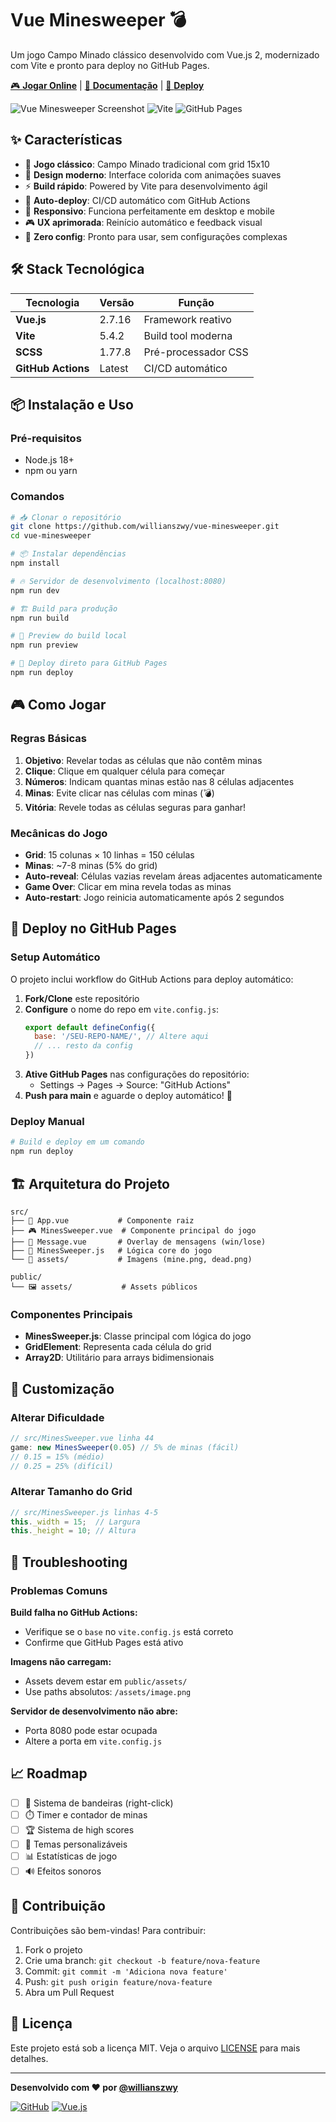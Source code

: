 # Vue Minesweeper 💣

Um jogo Campo Minado clássico desenvolvido com Vue.js 2, modernizado com Vite e pronto para deploy no GitHub Pages.

[🎮 **Jogar Online**](https://willianszwy.github.io/vue-minesweeper/) | [📖 **Documentação**](#-como-jogar) | [🚀 **Deploy**](#-deploy-no-github-pages)

![Vue Minesweeper Screenshot](https://img.shields.io/badge/Vue.js-2.7-4FC08D?style=for-the-badge&logo=vue.js&logoColor=white)
![Vite](https://img.shields.io/badge/Vite-5.4-646CFF?style=for-the-badge&logo=vite&logoColor=white)
![GitHub Pages](https://img.shields.io/badge/GitHub%20Pages-Deployed-green?style=for-the-badge&logo=github&logoColor=white)

## ✨ Características

- 🎯 **Jogo clássico**: Campo Minado tradicional com grid 15x10
- 🎨 **Design moderno**: Interface colorida com animações suaves
- ⚡ **Build rápido**: Powered by Vite para desenvolvimento ágil
- 🚀 **Auto-deploy**: CI/CD automático com GitHub Actions
- 📱 **Responsivo**: Funciona perfeitamente em desktop e mobile
- 🎮 **UX aprimorada**: Reinício automático e feedback visual
- 💾 **Zero config**: Pronto para usar, sem configurações complexas

## 🛠 Stack Tecnológica

| Tecnologia | Versão | Função |
|------------|---------|---------|
| **Vue.js** | 2.7.16 | Framework reativo |
| **Vite** | 5.4.2 | Build tool moderna |
| **SCSS** | 1.77.8 | Pré-processador CSS |
| **GitHub Actions** | Latest | CI/CD automático |

## 📦 Instalação e Uso

### Pré-requisitos
- Node.js 18+ 
- npm ou yarn

### Comandos

```bash
# 📥 Clonar o repositório
git clone https://github.com/willianszwy/vue-minesweeper.git
cd vue-minesweeper

# 📦 Instalar dependências
npm install

# 🔥 Servidor de desenvolvimento (localhost:8080)
npm run dev

# 🏗️ Build para produção
npm run build

# 👀 Preview do build local
npm run preview

# 🚀 Deploy direto para GitHub Pages
npm run deploy
```

## 🎮 Como Jogar

### Regras Básicas
1. **Objetivo**: Revelar todas as células que não contêm minas
2. **Clique**: Clique em qualquer célula para começar
3. **Números**: Indicam quantas minas estão nas 8 células adjacentes
4. **Minas**: Evite clicar nas células com minas (💣)
5. **Vitória**: Revele todas as células seguras para ganhar!

### Mecânicas do Jogo
- **Grid**: 15 colunas × 10 linhas = 150 células
- **Minas**: ~7-8 minas (5% do grid)
- **Auto-reveal**: Células vazias revelam áreas adjacentes automaticamente
- **Game Over**: Clicar em mina revela todas as minas
- **Auto-restart**: Jogo reinicia automaticamente após 2 segundos

## 🚀 Deploy no GitHub Pages

### Setup Automático
O projeto inclui workflow do GitHub Actions para deploy automático:

1. **Fork/Clone** este repositório
2. **Configure** o nome do repo em `vite.config.js`:
   ```js
   export default defineConfig({
     base: '/SEU-REPO-NAME/', // Altere aqui
     // ... resto da config
   })
   ```
3. **Ative GitHub Pages** nas configurações do repositório:
   - Settings → Pages → Source: "GitHub Actions"
4. **Push para main** e aguarde o deploy automático! 🎉

### Deploy Manual
```bash
# Build e deploy em um comando
npm run deploy
```

## 🏗️ Arquitetura do Projeto

```
src/
├── 📄 App.vue           # Componente raiz
├── 🎮 MinesSweeper.vue  # Componente principal do jogo
├── 💬 Message.vue       # Overlay de mensagens (win/lose)
├── 🧠 MinesSweeper.js   # Lógica core do jogo
└── 📸 assets/           # Imagens (mine.png, dead.png)

public/
└── 🖼️ assets/           # Assets públicos
```

### Componentes Principais

- **MinesSweeper.js**: Classe principal com lógica do jogo
- **GridElement**: Representa cada célula do grid
- **Array2D**: Utilitário para arrays bidimensionais

## 🔧 Customização

### Alterar Dificuldade
```js
// src/MinesSweeper.vue linha 44
game: new MinesSweeper(0.05) // 5% de minas (fácil)
// 0.15 = 15% (médio)
// 0.25 = 25% (difícil)
```

### Alterar Tamanho do Grid
```js
// src/MinesSweeper.js linhas 4-5
this._width = 15;  // Largura
this._height = 10; // Altura
```

## 🐛 Troubleshooting

### Problemas Comuns

**Build falha no GitHub Actions:**
- Verifique se o `base` no `vite.config.js` está correto
- Confirme que GitHub Pages está ativo

**Imagens não carregam:**
- Assets devem estar em `public/assets/`
- Use paths absolutos: `/assets/image.png`

**Servidor de desenvolvimento não abre:**
- Porta 8080 pode estar ocupada
- Altere a porta em `vite.config.js`

## 📈 Roadmap

- [ ] 🚩 Sistema de bandeiras (right-click)
- [ ] ⏱️ Timer e contador de minas
- [ ] 🏆 Sistema de high scores
- [ ] 🎨 Temas personalizáveis
- [ ] 📊 Estatísticas de jogo
- [ ] 🔊 Efeitos sonoros

## 🤝 Contribuição

Contribuições são bem-vindas! Para contribuir:

1. Fork o projeto
2. Crie uma branch: `git checkout -b feature/nova-feature`
3. Commit: `git commit -m 'Adiciona nova feature'`
4. Push: `git push origin feature/nova-feature`
5. Abra um Pull Request

## 📄 Licença

Este projeto está sob a licença MIT. Veja o arquivo [LICENSE](LICENSE) para mais detalhes.

---

**Desenvolvido com ❤️ por [@willianszwy](https://github.com/willianszwy)**

[![GitHub](https://img.shields.io/badge/GitHub-100000?style=for-the-badge&logo=github&logoColor=white)](https://github.com/willianszwy)
[![Vue.js](https://img.shields.io/badge/Vue.js-35495E?style=for-the-badge&logo=vue.js&logoColor=4FC08D)](https://vuejs.org/)



